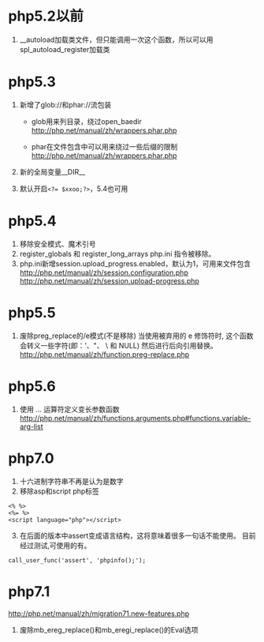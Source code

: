 # php5.2以前

1. __autoload加载类文件，但只能调用一次这个函数，所以可以用spl_autoload_register加载类

# php5.3

1. 新增了glob://和phar://流包装

    + glob用来列目录，绕过open_baedir
http://php.net/manual/zh/wrappers.phar.php

    + phar在文件包含中可以用来绕过一些后缀的限制
http://php.net/manual/zh/wrappers.phar.php

2. 新的全局变量__DIR__
3. 默认开启`<?= $xxoo;?>`，5.4也可用

# php5.4

1. 移除安全模式、魔术引号
2. register_globals 和 register_long_arrays php.ini 指令被移除。
3. php.ini新增session.upload_progress.enabled，默认为1，可用来文件包含
http://php.net/manual/zh/session.configuration.php
http://php.net/manual/zh/session.upload-progress.php

# php5.5

1. 废除preg_replace的/e模式(不是移除)
当使用被弃用的 e 修饰符时, 这个函数会转义一些字符(即：'、"、 \ 和 NULL) 然后进行后向引用替换。
http://php.net/manual/zh/function.preg-replace.php

# php5.6

1. 使用 ... 运算符定义变长参数函数
http://php.net/manual/zh/functions.arguments.php#functions.variable-arg-list

# php7.0

1. 十六进制字符串不再是认为是数字
2. 移除asp和script php标签
```
<% %>
<%= %>
<script language="php"></script>
```
3. 在后面的版本中assert变成语言结构，这将意味着很多一句话不能使用。
目前经过测试,可使用的有。
```
call_user_func('assert', 'phpinfo();'); 
```

# php7.1

http://php.net/manual/zh/migration71.new-features.php
1. 废除mb_ereg_replace()和mb_eregi_replace()的Eval选项
